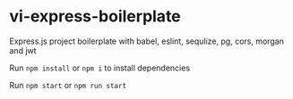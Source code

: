 # vi-express-boilerplate

Express.js project boilerplate with babel, eslint, sequlize, pg, cors, morgan and jwt

Run `npm install` or `npm i` to install dependencies

Run `npm start` or `npm run start`
